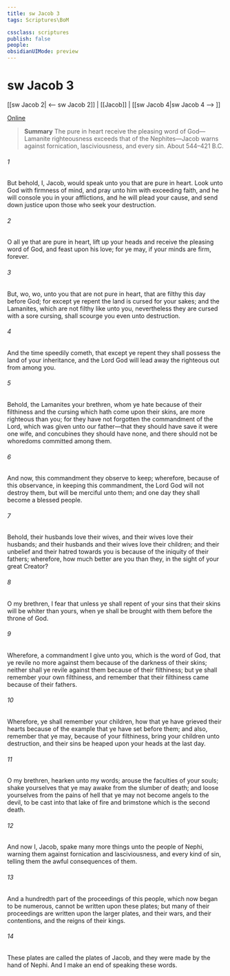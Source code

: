 ```yaml
---
title: sw Jacob 3
tags: Scriptures\BoM

cssclass: scriptures
publish: false
people:
obsidianUIMode: preview
---
```


# sw Jacob 3
[[sw Jacob 2| <-- sw Jacob 2]] | [[Jacob]] | [[sw Jacob 4|sw Jacob 4 --> ]]

[Online](https://churchofjesuschrist.org/study/scriptures/bofm/jacob/3?lang=eng)

> __Summary__
The pure in heart receive the pleasing word of God—Lamanite righteousness exceeds that of the Nephites—Jacob warns against fornication, lasciviousness, and every sin. About 544–421 B.C.

###### 1 
But behold, I, Jacob, would speak unto you that are pure in heart. Look unto God with firmness of mind, and pray unto him with exceeding faith, and he will console you in your afflictions, and he will plead your cause, and send down justice upon those who seek your destruction.

###### 2 
O all ye that are pure in heart, lift up your heads and receive the pleasing word of God, and feast upon his love; for ye may, if your minds are firm, forever.

###### 3 
But, wo, wo, unto you that are not pure in heart, that are filthy this day before God; for except ye repent the land is cursed for your sakes; and the Lamanites, which are not filthy like unto you, nevertheless they are cursed with a sore cursing, shall scourge you even unto destruction.

###### 4 
And the time speedily cometh, that except ye repent they shall possess the land of your inheritance, and the Lord God will lead away the righteous out from among you.

###### 5 
Behold, the Lamanites your brethren, whom ye hate because of their filthiness and the cursing which hath come upon their skins, are more righteous than you; for they have not forgotten the commandment of the Lord, which was given unto our father—that they should have save it were one wife, and concubines they should have none, and there should not be whoredoms committed among them.

###### 6 
And now, this commandment they observe to keep; wherefore, because of this observance, in keeping this commandment, the Lord God will not destroy them, but will be merciful unto them; and one day they shall become a blessed people.

###### 7 
Behold, their husbands love their wives, and their wives love their husbands; and their husbands and their wives love their children; and their unbelief and their hatred towards you is because of the iniquity of their fathers; wherefore, how much better are you than they, in the sight of your great Creator?

###### 8 
O my brethren, I fear that unless ye shall repent of your sins that their skins will be whiter than yours, when ye shall be brought with them before the throne of God.

###### 9 
Wherefore, a commandment I give unto you, which is the word of God, that ye revile no more against them because of the darkness of their skins; neither shall ye revile against them because of their filthiness; but ye shall remember your own filthiness, and remember that their filthiness came because of their fathers.

###### 10 
Wherefore, ye shall remember your children, how that ye have grieved their hearts because of the example that ye have set before them; and also, remember that ye may, because of your filthiness, bring your children unto destruction, and their sins be heaped upon your heads at the last day.

###### 11 
O my brethren, hearken unto my words; arouse the faculties of your souls; shake yourselves that ye may awake from the slumber of death; and loose yourselves from the pains of hell that ye may not become angels to the devil, to be cast into that lake of fire and brimstone which is the second death.

###### 12 
And now I, Jacob, spake many more things unto the people of Nephi, warning them against fornication and lasciviousness, and every kind of sin, telling them the awful consequences of them.

###### 13 
And a hundredth part of the proceedings of this people, which now began to be numerous, cannot be written upon these plates; but many of their proceedings are written upon the larger plates, and their wars, and their contentions, and the reigns of their kings.

###### 14 
These plates are called the plates of Jacob, and they were made by the hand of Nephi. And I make an end of speaking these words.

